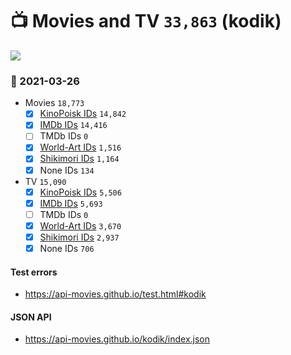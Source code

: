 # :tv: Movies and TV `33,863` (kodik)

<a href="https://API-Movies.github.io"><img src="https://API-Movies.github.io/banner.png?cache"></a>

### :date: 2021-03-26
- Movies `18,773`
  - [x] <a href="https://API-Movies.github.io/kodik/movie_kinopoisk_ids.json">KinoPoisk IDs</a> `14,842`
  - [x] <a href="https://API-Movies.github.io/kodik/movie_imdb_ids.json">IMDb IDs</a> `14,416`
  - [ ] TMDb IDs `0`
  - [x] <a href="https://API-Movies.github.io/kodik/movie_world_art_ids.json">World-Art IDs</a> `1,516`
  - [x] <a href="https://API-Movies.github.io/kodik/movie_shikimori_ids.json">Shikimori IDs</a> `1,164`
  - [x] None IDs `134`
- TV `15,090`
  - [x] <a href="https://API-Movies.github.io/kodik/tv_kinopoisk_ids.json">KinoPoisk IDs</a> `5,506`
  - [x] <a href="https://API-Movies.github.io/kodik/tv_imdb_ids.json">IMDb IDs</a> `5,693`
  - [ ] TMDb IDs `0`
  - [x] <a href="https://API-Movies.github.io/kodik/tv_world_art_ids.json">World-Art IDs</a> `3,670`
  - [x] <a href="https://API-Movies.github.io/kodik/tv_shikimori_ids.json">Shikimori IDs</a> `2,937`
  - [x] None IDs `706`
#### Test errors
- <a href='https://api-movies.github.io/test.html#kodik'>https://api-movies.github.io/test.html#kodik</a>
#### JSON API
- <a href='https://api-movies.github.io/kodik/index.json'>https://api-movies.github.io/kodik/index.json</a>
